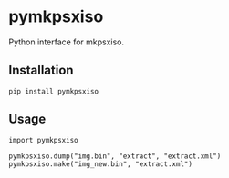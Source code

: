 # pymkpsxiso
Python interface for mkpsxiso.

## Installation
`pip install pymkpsxiso`

## Usage
```
import pymkpsxiso

pymkpsxiso.dump("img.bin", "extract", "extract.xml")
pymkpsxiso.make("img_new.bin", "extract.xml")
```
